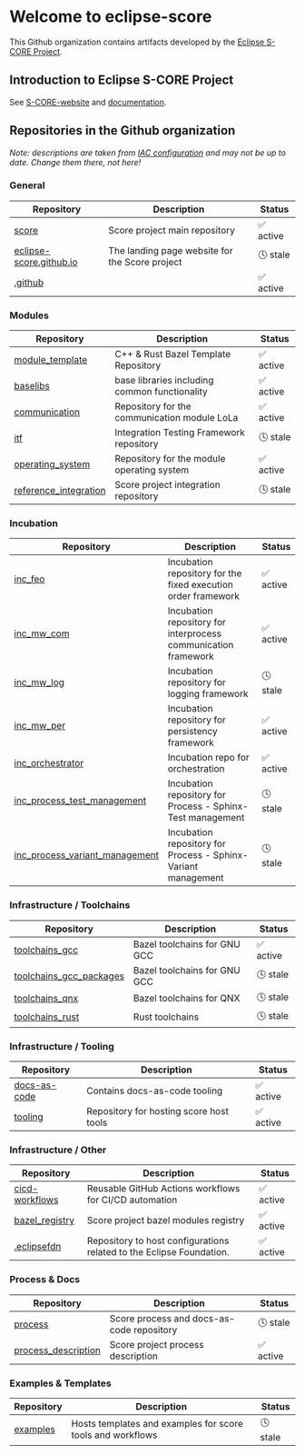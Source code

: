 # Welcome to eclipse-score

This Github organization contains artifacts developed by the [Eclipse S-CORE Project](https://projects.eclipse.org/projects/automotive.score).

## Introduction to Eclipse S-CORE Project

See [S-CORE-website](https://eclipse-score.github.io/) and [documentation](https://eclipse-score.github.io/score).

## Repositories in the Github organization

*Note: descriptions are taken from [IAC configuration](https://github.com/eclipse-score/.eclipsefdn/blob/main/otterdog/eclipse-score.jsonnet) and may not be up to date. Change them there, not here!*
<!-- REPO_STATUS_START -->
### General

| Repository | Description | Status |
|------------|-------------|--------|
| [score](https://github.com/eclipse-score/score) | Score project main repository | ✅ active |
| [eclipse-score.github.io](https://github.com/eclipse-score/eclipse-score.github.io) | The landing page website for the Score project | 🕓 stale |
| [.github](https://github.com/eclipse-score/.github) |  | ✅ active |

### Modules

| Repository | Description | Status |
|------------|-------------|--------|
| [module_template](https://github.com/eclipse-score/module_template) | C++ & Rust Bazel Template Repository | ✅ active |
| [baselibs](https://github.com/eclipse-score/baselibs) | base libraries including common functionality | ✅ active |
| [communication](https://github.com/eclipse-score/communication) | Repository for the communication module LoLa | ✅ active |
| [itf](https://github.com/eclipse-score/itf) | Integration Testing Framework repository | 🕓 stale |
| [operating_system](https://github.com/eclipse-score/operating_system) | Repository for the module operating system | ✅ active |
| [reference_integration](https://github.com/eclipse-score/reference_integration) | Score project integration repository | 🕓 stale |

### Incubation

| Repository | Description | Status |
|------------|-------------|--------|
| [inc_feo](https://github.com/eclipse-score/inc_feo) | Incubation repository for the fixed execution order framework | ✅ active |
| [inc_mw_com](https://github.com/eclipse-score/inc_mw_com) | Incubation repository for interprocess communication framework | ✅ active |
| [inc_mw_log](https://github.com/eclipse-score/inc_mw_log) | Incubation repository for logging framework | 🕓 stale |
| [inc_mw_per](https://github.com/eclipse-score/inc_mw_per) | Incubation repository for persistency framework | ✅ active |
| [inc_orchestrator](https://github.com/eclipse-score/inc_orchestrator) | Incubation repo for orchestration | ✅ active |
| [inc_process_test_management](https://github.com/eclipse-score/inc_process_test_management) | Incubation repository for Process - Sphinx-Test management | 🕓 stale |
| [inc_process_variant_management](https://github.com/eclipse-score/inc_process_variant_management) | Incubation repository for Process - Sphinx-Variant management | 🕓 stale |

### Infrastructure / Toolchains

| Repository | Description | Status |
|------------|-------------|--------|
| [toolchains_gcc](https://github.com/eclipse-score/toolchains_gcc) | Bazel toolchains for GNU GCC | ✅ active |
| [toolchains_gcc_packages](https://github.com/eclipse-score/toolchains_gcc_packages) | Bazel toolchains for GNU GCC | 🕓 stale |
| [toolchains_qnx](https://github.com/eclipse-score/toolchains_qnx) | Bazel toolchains for QNX | 🕓 stale |
| [toolchains_rust](https://github.com/eclipse-score/toolchains_rust) | Rust toolchains | 🕓 stale |

### Infrastructure / Tooling

| Repository | Description | Status |
|------------|-------------|--------|
| [docs-as-code](https://github.com/eclipse-score/docs-as-code) | Contains docs-as-code tooling | ✅ active |
| [tooling](https://github.com/eclipse-score/tooling) | Repository for hosting score host tools | ✅ active |

### Infrastructure / Other

| Repository | Description | Status |
|------------|-------------|--------|
| [cicd-workflows](https://github.com/eclipse-score/cicd-workflows) | Reusable GitHub Actions workflows for CI/CD automation | ✅ active |
| [bazel_registry](https://github.com/eclipse-score/bazel_registry) | Score project bazel modules registry | ✅ active |
| [.eclipsefdn](https://github.com/eclipse-score/.eclipsefdn) | Repository to host configurations related to the Eclipse Foundation. | ✅ active |

### Process & Docs

| Repository | Description | Status |
|------------|-------------|--------|
| [process](https://github.com/eclipse-score/process) | Score process and docs-as-code repository | 🕓 stale |
| [process_description](https://github.com/eclipse-score/process_description) | Score project process description | ✅ active |

### Examples & Templates

| Repository | Description | Status |
|------------|-------------|--------|
| [examples](https://github.com/eclipse-score/examples) | Hosts templates and examples for score tools and workflows | 🕓 stale |
<!-- REPO_STATUS_END -->